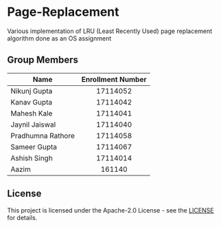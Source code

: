 # Page-Replacement
Various implementation of LRU (Least Recently Used) page replacement algorithm done as an OS assignment

## Group Members

| Name              | Enrollment Number |
| -------------     |:-------------:    |
| Nikunj Gupta      |   17114052        |
| Kanav Gupta       |   17114042        |
| Mahesh Kale       |   17114041        |
| Jaynil Jaiswal    |   17114040        |
| Pradhumna Rathore |   17114058        |
| Sameer Gupta      |   17114067        |
| Ashish Singh      |   17114014        |
| Aazim             |   161140          |

## License

This project is licensed under the Apache-2.0 License - see the [LICENSE](LICENSE) for details.
